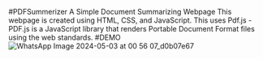 #PDFSummerizer
A Simple Document Summarizing Webpage
This webpage is created using HTML, CSS, and JavaScript.
This uses Pdf.js -PDF.js is a JavaScript library that renders Portable Document Format files using the web standards.
#DEMO
![WhatsApp Image 2024-05-03 at 00 56 07_d0b07e67](https://github.com/AbhinavC10/PDFSummerizer/assets/135442606/5d06cbf9-9ccd-48fb-88e8-9b24b18fcf9c)
